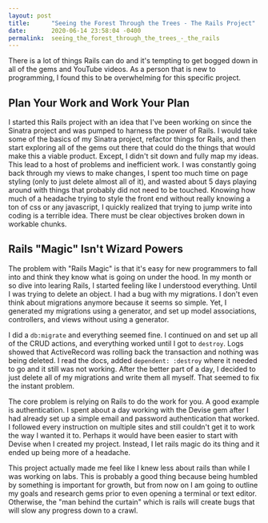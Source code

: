 ```yaml
---
layout: post
title:      "Seeing the Forest Through the Trees - The Rails Project"
date:       2020-06-14 23:58:04 -0400
permalink:  seeing_the_forest_through_the_trees_-_the_rails
---
```



There is a lot of things Rails can do and it's tempting to get bogged down in all of the gems and YouTube videos. As a person that is new to programming, I found this to be overwhelming for this specific project.

## Plan Your Work and Work Your Plan

I started this Rails project with an idea that I've been working on since the Sinatra project and was pumped to harness the power of Rails. I would take some of the basics of my Sinatra project, refactor things for Rails, and then start exploring all of the gems out there that could do the things that would make this a viable product. Except, I didn't sit down and fully map my ideas. This lead to a host of problems and inefficient work. I was constantly going back through my views to make changes, I spent too much time on page styling (only to just delete almost all of it), and wasted about 5 days playing around with things that probably did not need to be touched. Knowing how much of a headache trying to style the front end without really knowing a ton of css or any javascript, I quickly realized that trying to jump write into coding is a terrible idea. There must be clear objectives broken down in workable chunks.

## Rails "Magic" Isn't Wizard Powers
The problem with "Rails Magic" is that it's easy for new programmers to fall into and think they know what is going on under the hood. In my month or so dive into learing Rails, I started feeling like I understood everything. Until I was trying to delete an object. I had a bug with my migrations. I don't even think about migrations anymore because it seems so simple. Yet, I generated my migrations using a generator, and set up model associations, controllers, and views without using a generator.

I did a ```db:migrate``` and everything seemed fine. I continued on and set up all of the CRUD actions, and everything worked until I got to ```destroy```. Logs showed that ActiveRecord was rolling back the transaction and nothing was being deleted. I read the docs, added ```dependent: :destroy``` where it needed to go and it still was not working. After the better part of a day, I decided to just delete all of my migrations and write them all myself. That seemed to fix the instant problem. 

The core problem is relying on Rails to do the work for you. A good example is authentication. I spent about a day working with the Devise gem after I had already set up a simple email and password authentication that worked. I followed every instruction on multiple sites and still couldn't get it to work the way I wanted it to. Perhaps it would have been easier to start with Devise when I created my project. Instead, I let rails magic do its thing and it ended up being more of a headache.

This project actually made me feel like I knew less about rails than while I was working on labs. This is probably a good thing because being humbled by something is important for growth, but from now on I am going to outline my goals and research gems prior to even opening a terminal or text editor. Otherwise, the "man behind the curtain" which is rails will create bugs that will slow any progress down to a crawl. 
